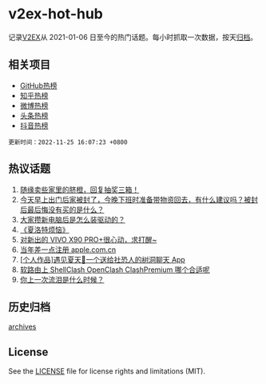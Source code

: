 # v2ex-hot-hub

 记录[V2EX](https://www.v2ex.com/)从 2021-01-06 日至今的热门话题。每小时抓取一次数据，按天[归档](archives)。
 
 ## 相关项目

- [GitHub热榜](https://github.com/lonnyzhang423/github-hot-hub)
- [知乎热榜](https://github.com/lonnyzhang423/zhihu-hot-hub)
- [微博热榜](https://github.com/lonnyzhang423/weibo-hot-hub)
- [头条热榜](https://github.com/lonnyzhang423/toutiao-hot-hub)
- [抖音热榜](https://github.com/lonnyzhang423/douyin-hot-hub)


 `更新时间：2022-11-25 16:07:23 +0800`

## 热议话题

1. [随缘卖些家里的脐橙，回复抽奖三箱！](https://www.v2ex.com/t/897658)
1. [今天早上出门后家被封了，今晚下班时准备带物资回去，有什么建议吗？被封后最后悔没有买的是什么？](https://www.v2ex.com/t/897775)
1. [大家攒新电脑后是怎么装驱动的？](https://www.v2ex.com/t/897632)
1. [《夏洛特烦恼》](https://www.v2ex.com/t/897789)
1. [对新出的 VIVO X90 PRO+很心动，求打醒~](https://www.v2ex.com/t/897776)
1. [当年差一点注册 apple.com.cn](https://www.v2ex.com/t/897770)
1. [[个人作品]遇见夏天🔆一个送给社恐人的树洞聊天 App](https://www.v2ex.com/t/897771)
1. [软路由上 ShellClash OpenClash ClashPremium 哪个合适呢](https://www.v2ex.com/t/897759)
1. [你上一次流泪是什么时候？](https://www.v2ex.com/t/897718)

## 历史归档

[archives](archives)

## License

See the [LICENSE](LICENSE) file for license rights and limitations (MIT).
